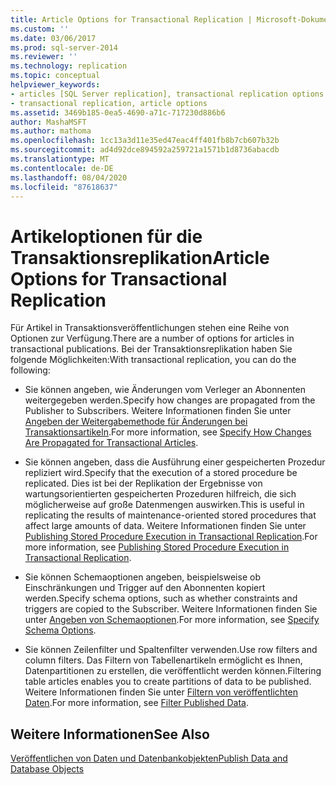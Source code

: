 ```yaml
---
title: Article Options for Transactional Replication | Microsoft-Dokumentation
ms.custom: ''
ms.date: 03/06/2017
ms.prod: sql-server-2014
ms.reviewer: ''
ms.technology: replication
ms.topic: conceptual
helpviewer_keywords:
- articles [SQL Server replication], transactional replication options
- transactional replication, article options
ms.assetid: 3469b185-0ea5-4690-a71c-717230d886b6
author: MashaMSFT
ms.author: mathoma
ms.openlocfilehash: 1cc13a3d11e35ed47eac4ff401fb8b7cb607b32b
ms.sourcegitcommit: ad4d92dce894592a259721a1571b1d8736abacdb
ms.translationtype: MT
ms.contentlocale: de-DE
ms.lasthandoff: 08/04/2020
ms.locfileid: "87618637"
---
```

# <a name="article-options-for-transactional-replication"></a><span data-ttu-id="19494-102">Artikeloptionen für die Transaktionsreplikation</span><span class="sxs-lookup"><span data-stu-id="19494-102">Article Options for Transactional Replication</span></span>
  <span data-ttu-id="19494-103">Für Artikel in Transaktionsveröffentlichungen stehen eine Reihe von Optionen zur Verfügung.</span><span class="sxs-lookup"><span data-stu-id="19494-103">There are a number of options for articles in transactional publications.</span></span> <span data-ttu-id="19494-104">Bei der Transaktionsreplikation haben Sie folgende Möglichkeiten:</span><span class="sxs-lookup"><span data-stu-id="19494-104">With transactional replication, you can do the following:</span></span>  
  
-   <span data-ttu-id="19494-105">Sie können angeben, wie Änderungen vom Verleger an Abonnenten weitergegeben werden.</span><span class="sxs-lookup"><span data-stu-id="19494-105">Specify how changes are propagated from the Publisher to Subscribers.</span></span> <span data-ttu-id="19494-106">Weitere Informationen finden Sie unter [Angeben der Weitergabemethode für Änderungen bei Transaktionsartikeln](transactional-articles-specify-how-changes-are-propagated.md).</span><span class="sxs-lookup"><span data-stu-id="19494-106">For more information, see [Specify How Changes Are Propagated for Transactional Articles](transactional-articles-specify-how-changes-are-propagated.md).</span></span>  
  
-   <span data-ttu-id="19494-107">Sie können angeben, dass die Ausführung einer gespeicherten Prozedur repliziert wird.</span><span class="sxs-lookup"><span data-stu-id="19494-107">Specify that the execution of a stored procedure be replicated.</span></span> <span data-ttu-id="19494-108">Dies ist bei der Replikation der Ergebnisse von wartungsorientierten gespeicherten Prozeduren hilfreich, die sich möglicherweise auf große Datenmengen auswirken.</span><span class="sxs-lookup"><span data-stu-id="19494-108">This is useful in replicating the results of maintenance-oriented stored procedures that affect large amounts of data.</span></span> <span data-ttu-id="19494-109">Weitere Informationen finden Sie unter [Publishing Stored Procedure Execution in Transactional Replication](publishing-stored-procedure-execution-in-transactional-replication.md).</span><span class="sxs-lookup"><span data-stu-id="19494-109">For more information, see [Publishing Stored Procedure Execution in Transactional Replication](publishing-stored-procedure-execution-in-transactional-replication.md).</span></span>  
  
-   <span data-ttu-id="19494-110">Sie können Schemaoptionen angeben, beispielsweise ob Einschränkungen und Trigger auf den Abonnenten kopiert werden.</span><span class="sxs-lookup"><span data-stu-id="19494-110">Specify schema options, such as whether constraints and triggers are copied to the Subscriber.</span></span> <span data-ttu-id="19494-111">Weitere Informationen finden Sie unter [Angeben von Schemaoptionen](../publish/specify-schema-options.md).</span><span class="sxs-lookup"><span data-stu-id="19494-111">For more information, see [Specify Schema Options](../publish/specify-schema-options.md).</span></span>  
  
-   <span data-ttu-id="19494-112">Sie können Zeilenfilter und Spaltenfilter verwenden.</span><span class="sxs-lookup"><span data-stu-id="19494-112">Use row filters and column filters.</span></span> <span data-ttu-id="19494-113">Das Filtern von Tabellenartikeln ermöglicht es Ihnen, Datenpartitionen zu erstellen, die veröffentlicht werden können.</span><span class="sxs-lookup"><span data-stu-id="19494-113">Filtering table articles enables you to create partitions of data to be published.</span></span> <span data-ttu-id="19494-114">Weitere Informationen finden Sie unter [Filtern von veröffentlichten Daten](../publish/filter-published-data.md).</span><span class="sxs-lookup"><span data-stu-id="19494-114">For more information, see [Filter Published Data](../publish/filter-published-data.md).</span></span>  
  
## <a name="see-also"></a><span data-ttu-id="19494-115">Weitere Informationen</span><span class="sxs-lookup"><span data-stu-id="19494-115">See Also</span></span>  
 [<span data-ttu-id="19494-116">Veröffentlichen von Daten und Datenbankobjekten</span><span class="sxs-lookup"><span data-stu-id="19494-116">Publish Data and Database Objects</span></span>](../publish/publish-data-and-database-objects.md)  
  
  

